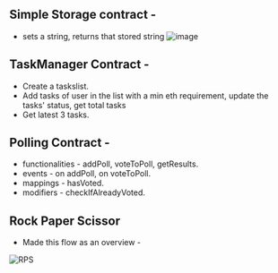 ## Simple Storage contract - 
- sets a string, returns that stored string
![image](https://github.com/user-attachments/assets/39df2f88-40cb-43a5-85e4-83d9f1954b88)

## TaskManager Contract - 
- Create a taskslist.
- Add tasks of user in the list with a min eth requirement, update the tasks' status, get total tasks
- Get latest 3 tasks.

## Polling Contract - 
- functionalities - addPoll, voteToPoll, getResults.
- events - on addPoll, on voteToPoll.
- mappings - hasVoted.
- modifiers - checkIfAlreadyVoted.

## Rock Paper Scissor

 - Made this flow as an overview - 

![RPS](https://github.com/user-attachments/assets/294467ff-4d05-4b72-b5f0-af8beb18496a)
